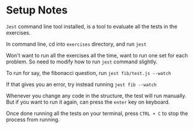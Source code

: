 # Setup Notes

`Jest` command line tool installed, is a tool to evaluate all the tests in the exercises.

In command line, cd into `exercises` directory, and run `jest`

Won't want to run all the exercises all the time, want to run one set for each problem. So need to modify how to run `jest` command slightly.

To run for say, the fibonacci question, run `jest fib/test.js --watch`

If that gives you an error, try instead running `jest fib --watch`

Whenever you change any code in the structure, the test will run manually. But if you want to run it again, can press the `enter` key on keyboard.

Once done running all the tests on your terminal, press `CTRL + C` to stop the process from running.
